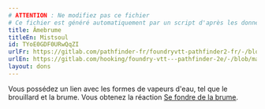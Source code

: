 ```yaml
---
# ATTENTION : Ne modifiez pas ce fichier
# Ce fichier est généré automatiquement par un script d'après les données du module Foundry VTT officiel et de sa traduction
title: Âmebrume
titleEn: Mistsoul
id: TYoE0GDF0URwQqZI
urlFr: https://gitlab.com/pathfinder-fr/foundryvtt-pathfinder2-fr/-/blob/master/data/feats/TYoE0GDF0URwQqZI.htm
urlEn: https://gitlab.com/hooking/foundry-vtt---pathfinder-2e/-/blob/master/packs/data/feats.db/mistsoul.json
layout: dons
---
```

Vous possédez un lien avec les formes de vapeurs d'eau, tel que le brouillard et la brume. Vous obtenez la réaction [Se fondre de la brume](../actions/se-fondre-dans-la-brume.html).
